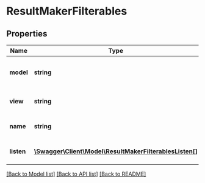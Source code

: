 # ResultMakerFilterables

## Properties
Name | Type | Description | Notes
------------ | ------------- | ------------- | -------------
**model** | **string** | The model this filterable comes from (used for field suggestions). | [optional] 
**view** | **string** | The view this filterable comes from (used for field suggestions). | [optional] 
**name** | **string** | The name of the filterable thing (Query or Merged Results). | [optional] 
**listen** | [**\Swagger\Client\Model\ResultMakerFilterablesListen[]**](ResultMakerFilterablesListen.md) | array of dashboard_filter_name: and field: objects. | [optional] 

[[Back to Model list]](../README.md#documentation-for-models) [[Back to API list]](../README.md#documentation-for-api-endpoints) [[Back to README]](../README.md)


